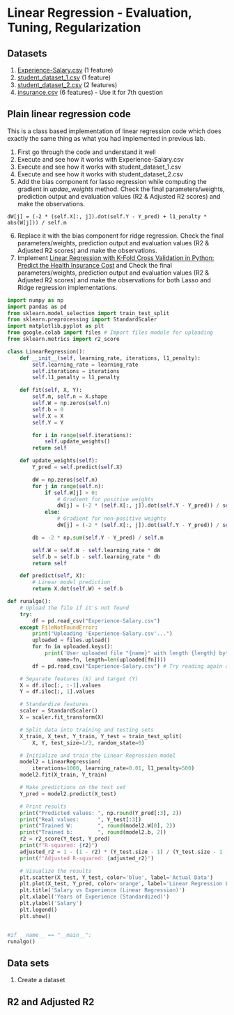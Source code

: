 # Linear Regression - Evaluation, Tuning, Regularization

## Datasets
1. [Experience-Salary.csv](Experience-Salary.csv) (1 feature)
2. [student_dataset_1.csv](student_dataset_1.csv) (1 feature)
3. [student_dataset_2.csv](student_dataset_2.csv) (2 features)
4. [insurance.csv](insurance.csv) (6 features) - Use it for 7th question

## Plain linear regression code

This is a class based implementation of linear regression code which does exactly the same thing as what you had implemented in previous lab.
1. First go through the code and understand it well
2. Execute and see how it works with Experience-Salary.csv
3. Execute and see how it works with student_dataset_1.csv
4. Execute and see how it works with student_dataset_2.csv
5. Add the bias component for lasso regression while computing the gradient in *updae_weights* method. Check the final parameters/weights, prediction output and evaluation values (R2 & Adjusted R2 scores) and make the observations.
  ```
  dW[j] = (-2 * (self.X[:, j]).dot(self.Y - Y_pred) + l1_penalty * abs(W[j])) / self.m 
  ```
6. Replace it with the bias component for ridge regression. Check the final parameters/weights, prediction output and evaluation values (R2 & Adjusted R2 scores) and make the observations.
7. Implement [Linear Regression with K-Fold Cross Validation in Python: Predict the Health Insurance Cost](https://priscilla-vanny.medium.com/linear-regression-with-k-fold-cross-validation-in-python-predict-the-health-insurance-cost-7badf90fc1b8) and Check the final parameters/weights, prediction output and evaluation values (R2 & Adjusted R2 scores) and make the observations for both Lasso and Ridge regression implementations.

```python
import numpy as np
import pandas as pd
from sklearn.model_selection import train_test_split
from sklearn.preprocessing import StandardScaler
import matplotlib.pyplot as plt
from google.colab import files # Import files module for uploading
from sklearn.metrics import r2_score

class LinearRegression():
    def __init__(self, learning_rate, iterations, l1_penalty):
        self.learning_rate = learning_rate
        self.iterations = iterations
        self.l1_penalty = l1_penalty

    def fit(self, X, Y):
        self.m, self.n = X.shape
        self.W = np.zeros(self.n)
        self.b = 0
        self.X = X
        self.Y = Y

        for i in range(self.iterations):
            self.update_weights()
        return self

    def update_weights(self):
        Y_pred = self.predict(self.X)

        dW = np.zeros(self.n)
        for j in range(self.n):
            if self.W[j] > 0:
                # Gradient for positive weights
                dW[j] = (-2 * (self.X[:, j]).dot(self.Y - Y_pred)) / self.m 
            else:
                # Gradient for non-positive weights
                dW[j] = (-2 * (self.X[:, j]).dot(self.Y - Y_pred)) / self.m

        db = -2 * np.sum(self.Y - Y_pred) / self.m

        self.W = self.W - self.learning_rate * dW
        self.b = self.b - self.learning_rate * db
        return self

    def predict(self, X):
        # Linear model prediction
        return X.dot(self.W) + self.b

def runalgo():
    # Upload the file if it's not found
    try:
        df = pd.read_csv("Experience-Salary.csv")
    except FileNotFoundError:
        print("Uploading 'Experience-Salary.csv'...")
        uploaded = files.upload()
        for fn in uploaded.keys():
            print('User uploaded file "{name}" with length {length} bytes'.format(
                name=fn, length=len(uploaded[fn])))
        df = pd.read_csv("Experience-Salary.csv") # Try reading again after upload

    # Separate features (X) and target (Y)
    X = df.iloc[:, :-1].values
    Y = df.iloc[:, 1].values

    # Standardize features
    scaler = StandardScaler()
    X = scaler.fit_transform(X)

    # Split data into training and testing sets
    X_train, X_test, Y_train, Y_test = train_test_split(
        X, Y, test_size=1/3, random_state=0)

    # Initialize and train the Linear Regression model
    model2 = LinearRegression(
        iterations=1000, learning_rate=0.01, l1_penalty=500)
    model2.fit(X_train, Y_train)

    # Make predictions on the test set
    Y_pred = model2.predict(X_test)

    # Print results
    print("Predicted values: ", np.round(Y_pred[:3], 2))
    print("Real values:      ", Y_test[:3])
    print("Trained W:        ", round(model2.W[0], 2))
    print("Trained b:        ", round(model2.b, 2))
    r2 = r2_score(Y_test, Y_pred)
    print(f"R-squared: {r2}")
    adjusted_r2 = 1 - (1 - r2) * (Y_test.size - 1) / (Y_test.size - 1 - 1)
    print(f"Adjusted R-squared: {adjusted_r2}")

    # Visualize the results
    plt.scatter(X_test, Y_test, color='blue', label='Actual Data')
    plt.plot(X_test, Y_pred, color='orange', label='Linear Regression Line')
    plt.title('Salary vs Experience (Linear Regression)')
    plt.xlabel('Years of Experience (Standardized)')
    plt.ylabel('Salary')
    plt.legend()
    plt.show()


#if __name__ == "__main__":
runalgo()
```

## Data sets
1. Create a dataset 


## R2 and Adjusted R2
